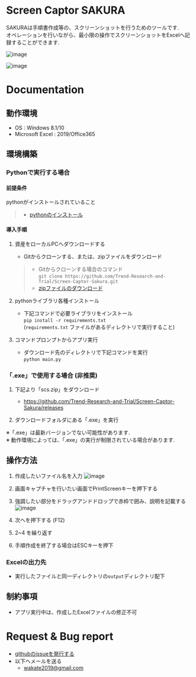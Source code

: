 # Screen Captor SAKURA
SAKURAは手順書作成等の、スクリーンショットを行うためのツールです.  
オペレーションを行いながら、最小限の操作でスクリーンショットをExcelへ記録することができます.

![image](https://user-images.githubusercontent.com/50811989/110207576-ceea8600-7ec7-11eb-8b63-829d5514343c.png)

![image](https://user-images.githubusercontent.com/50811989/110207624-17a23f00-7ec8-11eb-9f18-d2a3124f1227.png)

# Documentation
## 動作環境
- OS : Windows 8.1/10
- Microsoft Excel : 2019/Office365

## 環境構築
### Pythonで実行する場合
#### 前提条件
pythonがインストールされていること
> - [pythonのインストール](https://www.python.org/downloads/)

#### 導入手順
1. 資産をローカルPCへダウンロードする
    - Gitからクローンする、または、zipファイルをダウンロード
    > - Gitからクローンする場合のコマンド  
    > `git clone https://github.com/Trend-Research-and-Trial/Screen-Captor-Sakura.git`
    > - [zipファイルのダウンロード](https://github.com/Trend-Research-and-Trial/Screen-Captor-Sakura/archive/refs/heads/master.zip)

2. pythonライブラリ各種インストール
    - 下記コマンドで必要ライブラリをインストール  
    `pip install -r requirements.txt`  
    (`requirements.txt` ファイルがあるディレクトリで実行すること)

3. コマンドプロンプトからアプリ実行
    - ダウンロード先のディレクトリで下記コマンドを実行  
    `python main.py` 

### 「.exe」で使用する場合 (非推奨)

1. 下記より「scs.zip」をダウンロード
    - https://github.com/Trend-Research-and-Trial/Screen-Captor-Sakura/releases

2. ダウンロードフォルダにある「.exe」を実行 

※「.exe」は最新バージョンでない可能性があります.  
※ 動作環境によっては、「.exe」の実行が制限されている場合があります.  


## 操作方法
1. 作成したいファイル名を入力
![image](https://user-images.githubusercontent.com/50811989/110207603-f3def900-7ec7-11eb-9665-5beb828fe2e5.png)



2. 画面キャプチャを行いたい画面でPrintScreenキーを押下する

3. 強調したい部分をドラッグアンドドロップで赤枠で囲み、説明を記載する
![image](https://user-images.githubusercontent.com/50811989/110207836-479e1200-7ec9-11eb-9d94-a397f514011c.png)

4. 次へを押下する (F12)

5. 2~4 を繰り返す

6. 手順作成を終了する場合はESCキーを押下

### Excelの出力先
- 実行したファイルと同一ディレクトリの`output`ディレクトリ配下


## 制約事項
- アプリ実行中は、作成したExcelファイルの修正不可

# Request & Bug report
- [githubのissueを発行する](https://github.com/Trend-Research-and-Trial/Screen-Captor-Sakura/issues/new)
- 以下へメールを送る
  - wakate2019@gmail.com
